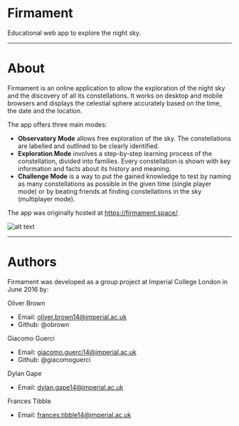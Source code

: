 # Firmament

Educational web app to explore the night sky.

---

# About
 
Firmament is an online application to allow the exploration of the night sky and the discovery of all its constellations. It works on desktop and mobile browsers and displays the celestial sphere accurately based on the time, the date and the location.
 
The app offers three main modes:
- **Observatory Mode** allows free exploration of the sky. The constellations are labelled and outlined to be clearly identified.
- **Exploration Mode** involves a step-by-step learning process of the constellation, divided into families. Every constellation is shown with key information and facts about its history and meaning.
- **Challenge Mode** is a way to put the gained knowledge to test by naming as many constellations as possible in the given time (single player mode) or by beating friends at finding constellations in the sky (multiplayer mode).

The app was originally hosted at <https://firmament.space/>.
 
![alt text](http://www.imperial.ac.uk/ImageCropToolT4/imageTool/uploaded-images/Firmament1--tojpeg_1468581536902_x2.jpg "Logo Title Text 1")

---

# Authors

Firmament was developed as a group project at Imperial College London in June 2016 by:

Oliver Brown
- Email: oliver.brown14@imperial.ac.uk
- Github: @obrown

Giacomo Guerci
- Email: giacomo.guerci14@imperial.ac.uk
- Github: @giacomoguerci

Dylan Gape
- Email: dylan.gape14@imperial.ac.uk

Frances Tibble
- Email: frances.tibble14@imperial.ac.uk
